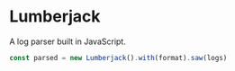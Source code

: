 # Lumberjack
A log parser built in JavaScript.
```js
const parsed = new Lumberjack().with(format).saw(logs)
```
